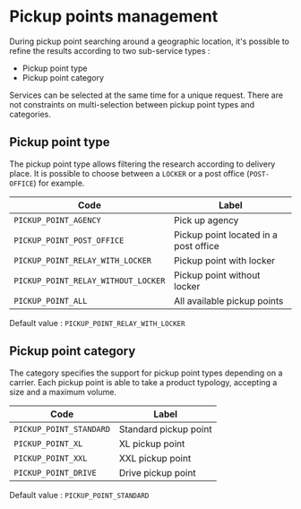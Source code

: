 # Pickup points management

During pickup point searching around a geographic location, it's possible to refine the results according to two sub-service types :  

- Pickup point type 
- Pickup point category

Services can be selected at the same time for a unique request. There are not constraints on multi-selection between pickup point types and categories.

## Pickup point type

The pickup point type allows filtering the research according to delivery place. It is possible to choose between a `LOCKER` or a post office (`POST-OFFICE`) for example. 

Code | Label
---------|----------
 `PICKUP_POINT_AGENCY`|Pick up agency
 `PICKUP_POINT_POST_OFFICE`|Pickup point located in a post office
 `PICKUP_POINT_RELAY_WITH_LOCKER`|Pickup point with locker
 `PICKUP_POINT_RELAY_WITHOUT_LOCKER`|Pickup point without locker
 `PICKUP_POINT_ALL`|All available pickup points

Default value : `PICKUP_POINT_RELAY_WITH_LOCKER`

## Pickup point category

The category specifies the support for pickup point types depending on a carrier. Each pickup point is able to take a product typology, accepting a size and a maximum volume. 

Code | Label
---------|----------
 `PICKUP_POINT_STANDARD`|Standard pickup point
 `PICKUP_POINT_XL`|XL pickup point 
 `PICKUP_POINT_XXL`|XXL pickup point 
 `PICKUP_POINT_DRIVE`|Drive pickup point

Default value : `PICKUP_POINT_STANDARD`